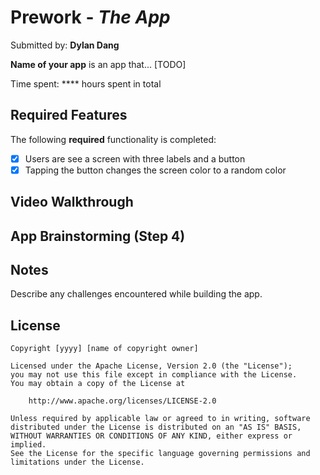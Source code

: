 # Prework - *The App*

Submitted by: **Dylan Dang**

**Name of your app** is an app that... [TODO] 

Time spent: **** hours spent in total

## Required Features

The following **required** functionality is completed:

- [x] Users are see a screen with three labels and a button
- [x] Tapping the button changes the screen color to a random color
 
## Video Walkthrough

<blockquote class="imgur-embed-pub" lang="en" data-id="dB4Bsum" data-context="false" ><a href="//imgur.com/dB4Bsum"></a></blockquote><script async src="//s.imgur.com/min/embed.js" charset="utf-8"></script>

## App Brainstorming (Step 4)

## Notes

Describe any challenges encountered while building the app.

## License

    Copyright [yyyy] [name of copyright owner]

    Licensed under the Apache License, Version 2.0 (the "License");
    you may not use this file except in compliance with the License.
    You may obtain a copy of the License at

        http://www.apache.org/licenses/LICENSE-2.0

    Unless required by applicable law or agreed to in writing, software
    distributed under the License is distributed on an "AS IS" BASIS,
    WITHOUT WARRANTIES OR CONDITIONS OF ANY KIND, either express or implied.
    See the License for the specific language governing permissions and
    limitations under the License.
